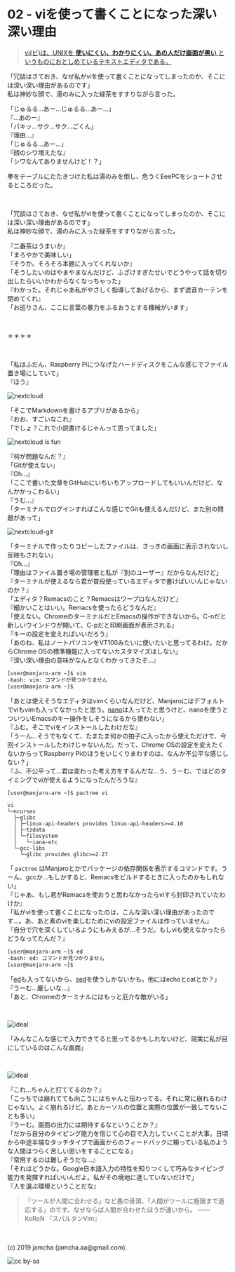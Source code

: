 

# 02 - viを使って書くことになった深い深い理由

> [vi(ビ)は、UNIXを **使いにくい、わかりにくい、あの人だけ画面が黒い** というものにおとしめているテキストエディタである。](https://ja.uncyclopedia.info/wiki/Vi)

「冗談はさておき、なぜ私がviを使って書くことになってしまったのか、そこには深い深い理由があるのです」  
私は神妙な顔で、湯のみに入った緑茶をすすりながら言った。

「じゅるる…あー…じゅるる…あー…」  
『…あのー』  
「パキッ…サク…サク…ごくん」  
『理由…』  
「じゅるる…あー…」  
『顔のシワ増えたな』  
「シワなんてありませんけど！？」

拳をテーブルにたたきつけた私は湯のみを倒し、危うくEeePCをショートさせるところだった。

<br>

「冗談はさておき、なぜ私がviを使って書くことになってしまったのか、そこには深い深い理由があるのです」  
私は神妙な顔で、湯のみに入った緑茶をすすりながら言った。

『二番茶はうまいか』  
「まろやかで美味しい」  
『そうか。そろそろ本題に入ってくれないか』  
「そうしたいのはやまやまなんだけど、ふざけすぎたせいでどうやって話を切り出したらいいかわからなくなっちゃった」  
『わかった。それじゃあ私がやさしく指導してあげるから、まず遮音カーテンを閉めてくれ』  
「お巡りさん、ここに言葉の暴力をふるおうとする機械がいます」

<br>

＊＊＊＊

<br>

「私はふだん、Raspberry Piにつなげたハードディスクをこんな感じでファイル置き場にしていて」  
『ほう』

![nextcloud](./img/nextcloud.png)

「そこでMarkdownを書けるアプリがあるから」  
『おお、すごいなこれ』  
「でしょ？これで小説書けるじゃんって思ってました」

![nextcloud is fun](./img/notgarbage.png)

『何が問題なんだ？』  
「Gitが使えない」  
『Oh...』  
「ここで書いた文章をGitHubにいちいちアップロードしてもいいんだけど、なんかかっこわるい」  
『うむ…』   
「ターミナルでログインすればこんな感じでGitも使えるんだけど、また別の問題があって」

![nextcloud-git](./img/nextcloud-git.png)

「ターミナルで作ったりコピーしたファイルは、さっきの画面に表示されないし反映もされない」  
『Oh...』  
「理由はファイル置き場の管理者と私が『別のユーザー』だからなんだけど」  
『ターミナルが使えるなら君が普段使っているエディタで書けばいいんじゃないのか？』  
「エディタ？Remacsのこと？Remacsはワープロなんだけど」  
『細かいことはいい。Remacsを使ったらどうなんだ』  
「使えない。ChromeのターミナルだとEmacsの操作ができないから。C-nだと新しいウインドウが開いて、C-pだと印刷画面が表示される」  
『キーの設定を変えればいいだろう』  
「あのね、私はノートパソコンをVT100みたいに使いたいと思ってるわけ。だからChrome OSの標準機能に入ってないカスタマイズはしない」  
『深い深い理由の意味がなんとなくわかってきたぞ…』

```sh
[user@manjaro-arm ~]$ vim
-bash: vim: コマンドが見つかりません
[user@manjaro-arm ~]$ 
```

「あとは使えそうなエディタはvimくらいなんだけど、Manjaroにはデフォルトでviもvimも入ってなかったと思う。[nano](https://ja.wikipedia.org/wiki/Nano_(テキストエディタ))は入ってたと思うけど、nanoを使うとついついEmacsのキー操作をしそうになるから使わない」  
『ふむ。そこでviをインストールしたわけだな』  
「うーん…そうでもなくて、たまたま何かの拍子に入ったから使えただけで、今回インストールしたわけじゃないんだ。だって、Chrome OSの設定を変えたくないからってRaspberry Piのほうをいじくりまわすのは、なんか不公平な感じしない？」  
『ふ、不公平って…君は変わった考え方をするんだな…う、うーむ、ではどのタイミングでviが使えるようになったんだろうな』


```sh
[user@manjaro-arm ~]$ pactree vi
```

    vi
    └─ncurses
      ├─glibc
      │ ├─linux-api-headers provides linux-api-headers>=4.10
      │ ├─tzdata
      │ └─filesystem
      │   └─iana-etc
      └─gcc-libs
        └─glibc provides glibc>=2.27

「 `pactree` はManjaroとかでパッケージの依存関係を表示するコマンドです。うーん、gccか…もしかすると、Remacsをビルドするときに入ったのかもしれない」  
『じゃあ、もし君がRemacsを使おうと思わなかったらviすら封印されていたわけか』  
「私がviを使って書くことになったのは、こんな深い深い理由があったのです…。あ、あと素のviを楽しむためにviの設定ファイルは作っていません」  
『自分で穴を深くしているようにもみえるが…そうだ。もしviも使えなかったらどうなってたんだ？』

```sh
[user@manjaro-arm ~]$ ed
-bash: ed: コマンドが見つかりません
[user@manjaro-arm ~]$ 
```

「[ed](https://ja.wikipedia.org/wiki/Ed)も入ってないから、[sed](https://ja.wikipedia.org/wiki/Sed_(コンピュータ))を使うしかないかも。他にはechoとcatとか？」  
『うーむ…厳しいな…』  
「あと、Chromeのターミナルにはもっと厄介な敵がいる」  

<br>

![ideal](./img/jp1.png)

「みんなこんな感じで入力できてると思ってるかもしれないけど、現実に私が目にしているのはこんな画面」

<br>

![ideal](./img/jp2.png)

『これ…ちゃんと打ててるのか？』  
「こっちでは崩れてても向こうにはちゃんと伝わってる。それに常に崩れるわけじゃない。よく崩れるけど。あとカーソルの位置と実際の位置が一致してないことも多い」  
『うーむ。画面の出力には期待するなということか？』  
「だから自分のタイピング能力を信じて心の目で入力していくことが大事。日頃から中途半端なタッチタイプで画面からのフィードバックに頼っている私のような人間はつらく苦しい思いをすることになる」  
『常用するのは難しそうだな…』  
「それはどうかな。Google日本語入力の特性を知りつくして巧みなタイピング能力を発揮すればいいんだよ。私がその境地に達していないだけで」  
『人を選ぶ環境ということだな』  

> 「ツールが人間に合わせる」など愚の骨頂、「人間がツールに極限まで適応する」のです。なぜならば人間が合わせたほうが速いから。 ―― KoRoN 『スパルタンVim』

<br>
<br>
(c) 2019 jamcha (jamcha.aa@gmail.com).

![cc by-sa](https://i.creativecommons.org/l/by-sa/4.0/88x31.png)

